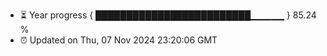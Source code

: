 - ⏳ Year progress { █████████████████████████▁▁▁▁▁ } 85.24 %
- ⏰ Updated on Thu, 07 Nov 2024 23:20:06 GMT

